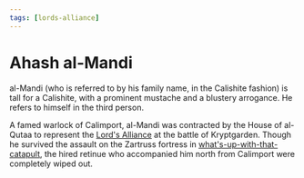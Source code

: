 ```yaml
---
tags: [lords-alliance]
---
```

# Ahash al-Mandi
al-Mandi (who is referred to by his family name, in the Calishite fashion) is tall for a Calishite, with a prominent mustache and a blustery arrogance. He refers to himself in the third person.

A famed warlock of Calimport, al-Mandi was contracted by the House of al-Qutaa to represent the [Lord's Alliance](../factions/lords-alliance.md)  at the battle of Kryptgarden. Though he survived the assault on the Zartruss fortress in [what's-up-with-that-catapult](../logbook/act-i/what's-up-with-that-catapult.md), the hired retinue who accompanied him north from Calimport were completely wiped out.

